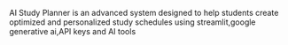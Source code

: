 AI Study Planner is an advanced system designed to help students create optimized and personalized study schedules using streamlit,google generative ai,API keys and AI tools
